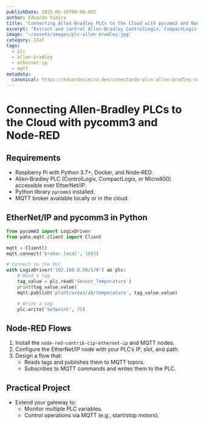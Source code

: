 ```yaml
---
publishDate: 2025-06-18T00:00:00Z
author: Eduardo Vieira
title: "Connecting Allen‑Bradley PLCs to the Cloud with pycomm3 and Node‑RED"
excerpt: "Extract and control Allen‑Bradley ControlLogix, CompactLogix, and Micro800 PLCs using EtherNet/IP and MQTT."
image: '~/assets/images/plc-allen-bradley.jpg'
category: IIoT
tags:
  - plc
  - allen-bradley
  - ethernet-ip
  - mqtt
metadata:
  canonical: https://eduardovieira.dev/conectando-plcs-allen-bradley-nube
---
```


# Connecting Allen‑Bradley PLCs to the Cloud with pycomm3 and Node‑RED

## Requirements
- Raspberry Pi with Python 3.7+, Docker, and Node‑RED.
- Allen‑Bradley PLC (ControlLogix, CompactLogix, or Micro800) accessible over EtherNet/IP.
- Python library `pycomm3` installed.
- MQTT broker available locally or in the cloud.

## EtherNet/IP and pycomm3 in Python
```python
from pycomm3 import LogixDriver
from paho.mqtt.client import Client

mqtt = Client()
mqtt.connect('broker.local', 1883)

# Connect to the PLC
with LogixDriver('192.168.0.50/1/0') as plc:
    # Read a tag
    tag_value = plc.read('Sensor_Temperatura')
    print(tag_value.value)
    mqtt.publish('plant/area1/ab/temperature', tag_value.value)

    # Write a tag
    plc.write('Setpoint', 75)
```

## Node‑RED Flows
1. Install the `node-red-contrib-cip-ethernet-ip` and MQTT nodes.
2. Configure the EtherNet/IP node with your PLC’s IP, slot, and path.
3. Design a flow that:
   - Reads tags and publishes them to MQTT topics.
   - Subscribes to MQTT commands and writes them to the PLC.

## Practical Project
- Extend your gateway to:
  - Monitor multiple PLC variables.
  - Control operations via MQTT (e.g., start/stop motors).
